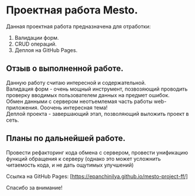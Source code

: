 # Проектная работа Mesto.

Данная проектная работа предназначена для отработки:
1. Валидации форм.
2. CRUD операций.
3. Деплоя на GitHub Pages.

## Отзыв о выполненной работе.

Данную работу считаю интересной и содержательной.  
Валидация форм - очень мощный инструмент,
позвозяющий проводить проверку вводимых пользователем данных на предмет ошибок.  
Обмен данными с сервером неотъемлемая часть работы web-приложения. Ооочень интересная тема!  
Деплой проекта - завершающий этап, позволяющий выложить проект в сеть.

## Планы по дальнейшей работе.

Провести рефакторинг кода обмена с сервером, провести унификацию функций обращения к серверу (однако это может усложнить 
читаемость кода, и не дать ощутимых улучшений)

Ссылка на GitHub Pages: [https://epanchinilya.github.io/mesto-project-ff/]

Спасибо за внимание!

